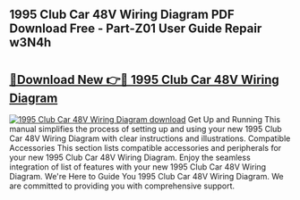 ## 1995 Club Car 48V Wiring Diagram PDF Download Free - Part-Z01 User Guide Repair w3N4h

# <h2><a href="http://dfms3bg.blite.top/?on=1995+Club+Car+48V+Wiring+Diagram">🔗Download New 👉🔴 1995 Club Car 48V Wiring Diagram</a></h2>

[![1995 Club Car 48V Wiring Diagram download](https://i.imgur.com/lujVjoI.png)](http://dfms3bg.blite.top/?on=1995+Club+Car+48V+Wiring+Diagram)
Get Up and Running This manual simplifies the process of setting up and using your new 1995 Club Car 48V Wiring Diagram with clear instructions and illustrations. Compatible Accessories This section lists compatible accessories and peripherals for your new 1995 Club Car 48V Wiring Diagram. Enjoy the seamless integration of list of features with your new 1995 Club Car 48V Wiring Diagram. We're Here to Guide You 1995 Club Car 48V Wiring Diagram. We are committed to providing you with comprehensive support.
